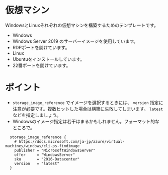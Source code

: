 # 仮想マシン

WindowsとLinuxそれぞれの仮想マシンを構築するためのテンプレートです。

* Windows
 * Windows Server 2019 のサーバーイメージを使用しています。
 * RDPポートを開けています。
* Linux
 * Ubuntuをインストールしています。
 * 22番ポートを開けています。

# ポイント

* `storage_image_reference` でイメージを選択するときには、 `version` 指定に注意が必要です。複数ヒットした場合は構築に失敗してしまいます。 `latest` などを指定しましょう。
* Windowsのイメージ指定は若干はまるかもしれません。フォーマット的なところで。

```
  storage_image_reference {
    # https://docs.microsoft.com/ja-jp/azure/virtual-machines/windows/cli-ps-findimage
    publisher = "MicrosoftWindowsServer"
    offer     = "WindowsServer"
    sku       = "2016-Datacenter"
    version   = "latest"
  }
```

